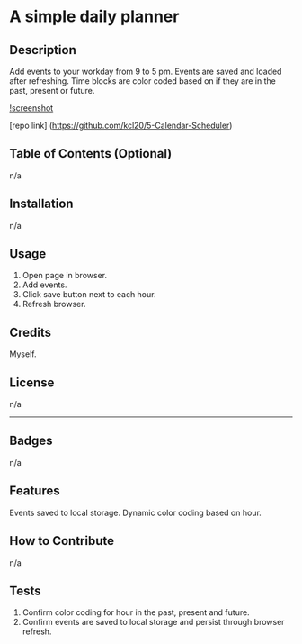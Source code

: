 # A simple daily planner

## Description

Add events to your workday from 9 to 5 pm.
Events are saved and loaded after refreshing.
Time blocks are color coded based on if they are in the past, present or future.


[!screenshot](/Assets/images/screenshot.png, "screenshot")

[repo link] (https://github.com/kcl20/5-Calendar-Scheduler)


## Table of Contents (Optional)

n/a

## Installation

n/a

## Usage

1. Open page in browser.
2. Add events.
3. Click save button next to each hour.
4. Refresh browser.


## Credits

Myself.

## License

n/a

---


## Badges

n/a

## Features

Events saved to local storage.
Dynamic color coding based on hour.

## How to Contribute

n/a

## Tests

1. Confirm color coding for hour in the past, present and future.
2. Confirm events are saved to local storage and persist through browser refresh.